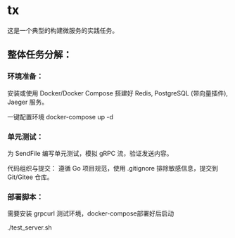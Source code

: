 # tx
这是一个典型的构建微服务的实践任务。

## 整体任务分解：

### 环境准备： 

安装或使用 Docker/Docker Compose 搭建好 Redis, PostgreSQL (带向量插件), Jaeger 服务。

一键配置环境 docker-compose up -d

### 单元测试：

为 SendFile 编写单元测试，模拟 gRPC 流，验证发送内容。

代码组织与提交： 遵循 Go 项目规范，使用 .gitignore 排除敏感信息，提交到 Git/Gitee 仓库。

### 部署脚本：

需要安装 grpcurl 测试环境，docker-compose部署好后启动

./test_server.sh